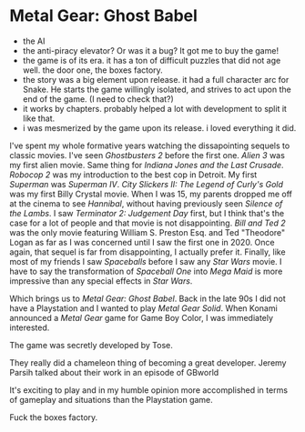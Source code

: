# Metal Gear: Ghost Babel
- the AI
- the anti-piracy elevator? Or was it a bug? It got me to buy the game!
- the game is of its era. it has a ton of difficult puzzles that did not age well. the door one, the boxes factory.
- the story was a big element upon release. it had a full character arc for Snake. He starts the game willingly isolated, and strives to act upon the end of the game. (I need to check that?)
- it works by chapters. probably helped a lot with development to split it like that.
- i was mesmerized by the game upon its release. i loved everything it did.

I've spent my whole formative years watching the dissapointing sequels to classic movies. I've seen *Ghostbusters 2* before the first one. *Alien 3* was my first alien movie. Same thing for *Indiana Jones and the Last Crusade*. *Robocop 2* was my introduction to the best cop in Detroit. My first *Superman* was *Superman IV*. *City Slickers II: The Legend of Curly's Gold* was my first Billy Crystal movie. When I was 15, my parents dropped me off at the cinema to see *Hannibal*, without having previously seen *Silence of the Lambs*. I saw *Terminator 2: Judgement Day* first, but I think that's the case for a lot of people and that movie is not disappointing. *Bill and Ted 2* was the only movie featuring William S. Preston Esq. and Ted "Theodore" Logan as far as I was concerned until I saw the first one in 2020. Once again, that sequel is far from disappointing, I actually prefer it. Finally, like most of my friends I saw *Spaceballs* before I saw any *Star Wars* movie. I have to say the transformation of *Spaceball One* into *Mega Maid* is more impressive than any special effects in *Star Wars*.

Which brings us to *Metal Gear: Ghost Babel*. Back in the late 90s I did not have a Playstation and I wanted to play *Metal Gear Solid*. When Konami announced a *Metal Gear* game for Game Boy Color, I was immediately interested.

The game was secretly developed by Tose.

They really did a chameleon thing of becoming a great developer. Jeremy Parsih talked about their work in an episode of GBworld

It's exciting to play and in my humble opinion more accomplished in terms of gameplay and situations than the Playstation game.

Fuck the boxes factory.